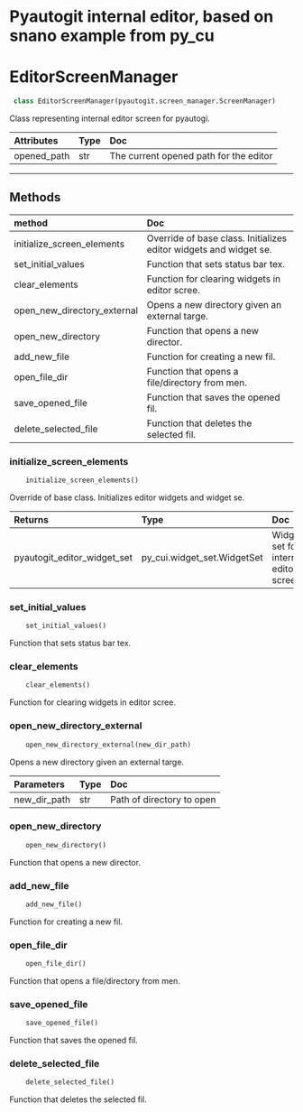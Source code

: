 # Pyautogit internal editor, based on snano example from py_cu


# EditorScreenManager 

``` python 
 class EditorScreenManager(pyautogit.screen_manager.ScreenManager) 
```

Class representing internal editor screen for pyautogi.

| Attributes    | Type             | Doc             |
|:-------|:-----------------|:----------------|
|     opened_path | str |         The current opened path for the editor | 


--------- 

## Methods 

 
| method    | Doc             |
|:-------|:----------------|
| initialize_screen_elements | Override of base class. Initializes editor widgets and widget se. | 
| set_initial_values | Function that sets status bar tex. | 
| clear_elements | Function for clearing widgets in editor scree. | 
| open_new_directory_external | Opens a new directory given an external targe. | 
| open_new_directory | Function that opens a new director. | 
| add_new_file | Function for creating a new fil. | 
| open_file_dir | Function that opens a file/directory from men. | 
| save_opened_file | Function that saves the opened fil. | 
| delete_selected_file | Function that deletes the selected fil. | 
 
 

### initialize_screen_elements

``` python 
    initialize_screen_elements() 
```


Override of base class. Initializes editor widgets and widget se.

| Returns    | Type             | Doc             |
|:-------|:-----------------|:----------------|
|         pyautogit_editor_widget_set | py_cui.widget_set.WidgetSet |             Widget set for internal editor screen | 


### set_initial_values

``` python 
    set_initial_values() 
```


Function that sets status bar tex.

### clear_elements

``` python 
    clear_elements() 
```


Function for clearing widgets in editor scree.

### open_new_directory_external

``` python 
    open_new_directory_external(new_dir_path) 
```


Opens a new directory given an external targe.

| Parameters    | Type             | Doc             |
|:-------|:-----------------|:----------------|
|         new_dir_path | str |             Path of directory to open | 


### open_new_directory

``` python 
    open_new_directory() 
```


Function that opens a new director.

### add_new_file

``` python 
    add_new_file() 
```


Function for creating a new fil.

### open_file_dir

``` python 
    open_file_dir() 
```


Function that opens a file/directory from men.

### save_opened_file

``` python 
    save_opened_file() 
```


Function that saves the opened fil.

### delete_selected_file

``` python 
    delete_selected_file() 
```


Function that deletes the selected fil.